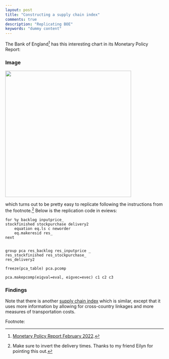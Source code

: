 ```yaml
---
layout: post
title: "Constructing a supply chain index"
comments: true
description: "Replicating BOE"
keywords: "dummy content"
---
```



The Bank of England[^1] has this interesting chart in its Monetary Policy Report:

### Image
<img src="https://raw.githubusercontent.com/zulfadz/zulfadz.github.io/master/pictures/BOE.png" width="400" height="400" />

which turns out to be pretty easy to replicate following the instructions from the footnote.[^2] Below is the replication code in eviews:


```
for %y backlog inputprice_
stockfinished stockpurchase delivery2
	equation eq.ls c neworder
	eq.makeresid res_
next


group pca res_backlog res_inputprice _
res_stockfinished res_stockpurchase_
res_delivery2

freeze(pca_table) pca.pcomp

pca.makepcomp(eigval=eval, eigvec=evec) c1 c2 c3

```

<div class="divider"></div>


### Findings


Note that there is another [supply chain index](https://libertystreeteconomics.newyorkfed.org/2022/03/global-supply-chain-pressure-index-march-2022-update/) which is similar, except that it uses more information by allowing for cross-country linkages and more measures of transportation costs.

Footnote:

[^1]: [Monetary Policy Report February 2022](https://www.bankofengland.co.uk/-/media/boe/files/monetary-policy-report/2022/february/monetary-policy-report-february-2022.pdf).
[^2]: Make sure to invert the delivery times. Thanks to my friend Eilyn for pointing this out.





